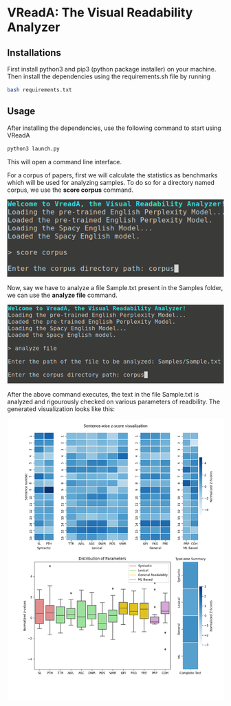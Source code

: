 # VReadA: The Visual Readability Analyzer

## Installations
First install python3 and pip3 (python package installer) on your machine.
Then install the dependencies using the requirements.sh file by running 
  ```bash
bash requirements.txt
  ```

## Usage

After installing the dependencies, use the following command to start using VReadA

```bash
python3 launch.py
```

This will open a command line interface. 

For a corpus of papers, first we will calculate the statistics as benchmarks which will be used
for analyzing samples. To do so for a directory named corpus, we use the **score corpus** command.

![](Readme_Images/score_corpus.png)

Now, say we have to analyze a file Sample.txt present in the Samples folder, we can use the **analyze file** command.

![](Readme_Images/analyze_file.png)

After the above command executes, the text in the file Sample.txt is analyzed and rigourously checked on various parameters of readbility. The generated visualization looks like this:

![](Results/Results_Sample.png)

